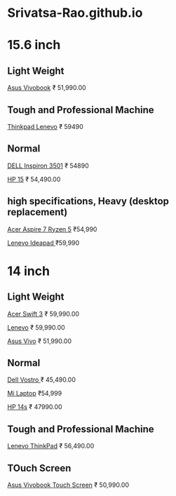 # Srivatsa-Rao.github.io

# 15.6 inch

## Light Weight

[Asus Vivobook](https://www.amazon.in/ASUS-VivoBook-15-6-inch-Integrated-M513IA-EJ311T/dp/B08CHVG9QD/ref=sr_1_15?dchild=1&keywords=laptop+ryzen&qid=1616743941&refinements=p_85:10440599031,p_36:4000000-6000000,p_72:1318476031&rnid=1318475031&rps=1&s=computers&sr=1-15) ₹ 51,990.00

## Tough and Professional Machine

[Thinkpad Lenevo](https://www.amazon.in/Lenovo-ThinkPad-15-6-inch-Microsoft-20RDS18B00/dp/B08HLKC8ZL/) ₹ 59490

## Normal

[DELL Inspiron 3501](https://www.flipkart.com/dell-inspiron-3501-core-i5-11th-gen-8-gb-1-tb-hdd-256-gb-ssd-windows-10-home-laptop/p/itmd9f91e054de7f?pid=COMFY8QX6DWHHFYX&lid=LSTCOMFY8QX6DWHHFYXMFPTAT&marketplace=FLIPKART&q=laptops&store=6bo%2Fb5g&srno=s_1_14&otracker=search&otracker1=search&fm=SEARCH&iid=09695710-b7d7-474c-a067-f1329dec5b55.COMFY8QX6DWHHFYX.SEARCH&ppt=sp&ppn=sp&ssid=4swxm304a2eqmjuo1616940991762&qH=c06ea84a1e3dc3c6) ₹ 54890

[HP 15](https://www.amazon.in/HP-Laptop-15-6-inch-Screen-Windows/dp/B08XNYN5QV/) ₹ 54,490.00

## high specifications, Heavy (desktop replacement)

[Acer Aspire 7 Ryzen 5](https://www.flipkart.com/acer-aspire-7-ryzen-5-hexa-core-5500u-8-gb-512-gb-ssd-windows-10-home-4-graphics-nvidia-geforce-gtx-1650-a715-42g-gaming-laptop/p/itm4385fddc2c72c?pid=COMGYCG8ZBXWPYUU&lid=LSTCOMGYCG8ZBXWPYUUYQDSM8&marketplace=FLIPKART&q=laptops&store=6bo%2Fb5g&srno=s_1_5&otracker=search&otracker1=search&fm=SEARCH&iid=07b9687a-0e8a-4a5f-9025-54662dd33e2a.COMGYCG8ZBXWPYUU.SEARCH&ppt=sp&ppn=sp&ssid=4swxm304a2eqmjuo1616940991762&qH=c06ea84a1e3dc3c6) ₹54,990

[Lenevo Ideapad ](https://www.flipkart.com/lenovo-ideapad-gaming-3-ryzen-5-hexa-core-4600h-8-gb-1-tb-hdd-256-gb-ssd-windows-10-home-4-graphics-nvidia-geforce-gtx-1650-60-hz-15arh05-laptop/p/itm8cc53c2585ee9?pid=COMFUGF8HUXGJK5B&lid=LSTCOMFUGF8HUXGJK5B42DYUS&marketplace=FLIPKART&q=laptop+ryzen&store=search.flipkart.com&srno=s_1_5&otracker=search&otracker1=search&fm=SEARCH&iid=652620b3-52aa-4fb4-a154-bbc652b86ca8.COMFUGF8HUXGJK5B.SEARCH&ppt=sp&ppn=sp&ssid=xjs3a0tt1c0000001616743668281&qH=a3acdfbf1f5c13fc) ₹59,990

# 14 inch

## Light Weight

[Acer Swift 3](https://www.amazon.in/Acer-14-inch-Display-Graphics-SF314-42/dp/B08NXYT6VY/) ₹ 59,990.00

[Lenevo](https://www.flipkart.com/lenovo-ideapad-5-ryzen-7-octa-core-4700u-8-gb-512-gb-ssd-windows-10-home-14are05-thin-light-laptop/p/itm74bdb1c4b2516?pid=COMFXVAS6FYXYMHW&lid=LSTCOMFXVAS6FYXYMHWII0UO7&marketplace=FLIPKART&q=laptops&store=6bo%2Fb5g&srno=s_3_65&otracker=search&otracker1=search&fm=SEARCH&iid=060d609c-ac94-4481-95b3-fc74d81603d0.COMFXVAS6FYXYMHW.SEARCH&ppt=sp&ppn=sp&ssid=4swxm304a2eqmjuo1616940991762&qH=c06ea84a1e3dc3c6) ₹ 59,990.00

[Asus Vivo](https://www.amazon.in/ASUS-VivoBook-15-6-inch-Integrated-M513IA-EJ310T/dp/B08CHZGPCB/ref=sr_1_22?dchild=1&keywords=ryzen+5+laptop&qid=1616746845&refinements=p_85:10440599031,p_36:-6000000&rnid=1318502031&rps=1&s=computers&sr=1-22) ₹ 51,990.00

## Normal

[Dell Vostro ](https://www.amazon.in/Dell-Display-Ryzen-5-Graphics-D552122WIN9DE/dp/B08MQLRQ9K) ₹ 45,490.00

[Mi Laptop](https://www.flipkart.com/mi-notebook-horizon-14-core-i5-10th-gen-8-gb-512-gb-ssd-windows-10-home-2-graphics-jyu4245in-thin-light-laptop/p/itm079de16f35f60?pid=COMFW48WZ65DMHXM&lid=LSTCOMFW48WZ65DMHXMUTJZB7&marketplace=FLIPKART&store=6bo%2Fb5g&srno=b_1_6&otracker=product_breadCrumbs_Mi%20Laptops&fm=SEARCH&iid=73458a59-8039-44d9-9503-30cd339672ec.COMFW48WZ65DMHXM.SEARCH&ppt=pp&ppn=pp&ssid=y94jfs08cybka6m81616941440879) ₹54,999

[HP 14s](https://www.flipkart.com/hp-14s-ryzen-5-quad-core-3500u-3rd-gen-8-gb-1-tb-hdd-256-gb-ssd-windows-10-home-14s-dk0093au-thin-light-laptop/p/itm981e96aec39c4?pid=COMFMEFVCJCXDCUF&lid=LSTCOMFMEFVCJCXDCUFNOYBFQ&marketplace=FLIPKART&q=laptop&store=6bo/b5g&srno=s_1_6&otracker=search&otracker1=search&fm=SEARCH&iid=6451269c-0105-411f-bbec-20b88b72da6f.COMFMEFVCJCXDCUF.SEARCH&ppt=sp&ppn=sp&ssid=38h9lflf1s0000001616745010608&qH=312f91285e048e09) ₹ 47990.00

## Tough and Professional Machine

[Lenevo ThinkPad](https://www.amazon.in/dp/B08HLYQ4ZM/) ₹ 56,490.00

## TOuch Screen

[Asus Vivobook Touch Screen](https://www.flipkart.com/asus-vivobook-flip-14-ryzen-3-quad-core-4300u-4-gb-256-gb-ssd-windows-10-home-tm420ia-ec096ts-2-1-laptop/p/itmaad6b9135e37b?pid=COMFTBYVFZZRZBW4&lid=LSTCOMFTBYVFZZRZBW41CC59R&marketplace=FLIPKART&store=6bo%2Fb5g&srno=b_7_145&otracker=browse&fm=organic&iid=85031b78-8ece-41b0-99bb-399c4d619cdc.COMFTBYVFZZRZBW4.SEARCH&ppt=browse&ppn=browse&ssid=64ohyy9diz0al3pc1616938801885) ₹ 50,990.00
